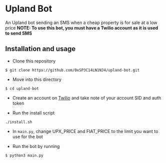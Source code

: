 # Upland Bot
An Upland bot sending an SMS when a cheap property is for sale at a low price
**NOTE: To use this bot, you must have a Twilio account as it is used to send SMS**

## Installation and usage
- Clone this repository
```
$ git clone https://github.com/0xSP3C14LN1NJ4/upland-bot.git
```

- Move into this directory
```
$ cd upland-bot
```

- Create an account on [Twilio](https://www.twilio.com/) and take note of your account SID and auth token

- Run the install script
```
./install.sh
```

- In `main.py`, change UPX_PRICE and FIAT_PRICE to the limit you want to use for the bot

- Run the bot by running
```
$ python3 main.py
```